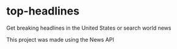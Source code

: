 # top-headlines
Get breaking headlines in the United States or search world news

This project was made using the News API
